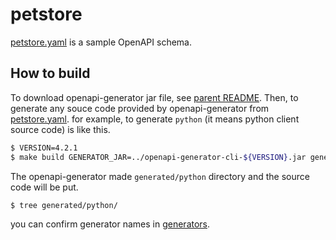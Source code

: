 # petstore

[petstore.yaml](https://github.com/OpenAPITools/openapi-generator/blob/master/modules/openapi-generator/src/test/resources/3_0/petstore.yaml) is a sample OpenAPI schema.

## How to build

To download openapi-generator jar file, see [parent README](../README.md). Then, to generate any souce code provided by openapi-generator from [petstore.yaml](petstore.yaml). for example, to generate `python` (it means python client source code) is like this.

```bash
$ VERSION=4.2.1
$ make build GENERATOR_JAR=../openapi-generator-cli-${VERSION}.jar generator_name=python
```

The openapi-generator made `generated/python` directory and the source code will be put.

```bash
$ tree generated/python/
```

you can confirm generator names in [generators](https://openapi-generator.tech/docs/generators.html).
